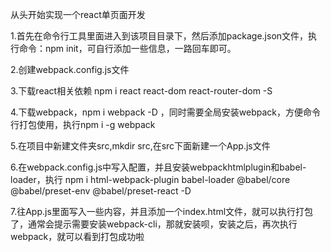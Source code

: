 从头开始实现一个react单页面开发

1.首先在命令行工具里面进入到该项目目录下，然后添加package.json文件，执行命令：npm init，可自行添加一些信息，一路回车即可。

2.创建webpack.config.js文件

3.下载react相关依赖 npm i react react-dom react-router-dom -S

4.下载webpack，npm i webpack -D ，同时需要全局安装webpack，方便命令行打包使用，执行npm i -g webpack

5.在项目中新建文件夹src,mkdir src,在src下面新建一个App.js文件

6.在webpack.config.js中写入配置，并且安装webpackhtmlplugin和babel-loader，执行
npm i html-webpack-plugin babel-loader @babel/core @babel/preset-env @babel/preset-react -D

7.往App.js里面写入一些内容，并且添加一个index.html文件，就可以执行打包了，通常会提示需要安装webpack-cli，那就安装呗，安装之后，再次执行webpack，就可以看到打包成功啦